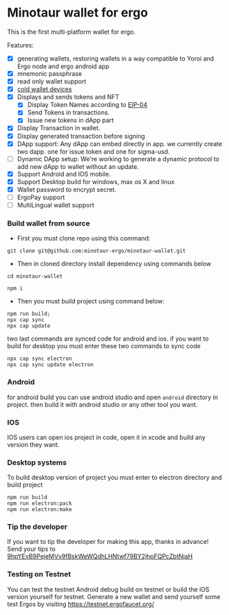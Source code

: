 # Minotaur wallet for ergo

This is the first multi-platform wallet for ergo.


Features:

- [X] generating wallets, restoring wallets in a way compatible to Yoroi and Ergo node and ergo android app
- [X] mnemonic passphrase
- [X] read only wallet support
- [X] [cold wallet devices](https://github.com/ergoplatform/ergo-wallet-app/wiki/Cold-wallet)
- [X] Displays and sends tokens and NFT
  - [X] Display Token Names according to [EIP-04](https://github.com/ergoplatform/eips/blob/master/eip-0004.md)
  - [X] Send Tokens in transactions.
  - [X] Issue new tokens in dApp part
- [X] Display Transaction in wallet.
- [X] Display generated transaction before signing
- [X] DApp support: Any dApp can embed directly in app. we currently create two dapp. one for issue token and one for sigma-usd.
- [ ] Dynamic DApp setup: We're working to generate a dynamic protocol to add new dApp to wallet without an update.
- [X] Support Android and IOS mobile.
- [X] Support Desktop build for windows, max os X and linux
- [X] Wallet password to encrypt secret.
- [ ] ErgoPay support
- [ ] MultiLingual wallet support

[comment]: <> (You need at least Android 7 or iOS 13 to run Ergo Wallet.)

[comment]: <> (Visit the [Ergo Discord]&#40;https://discord.gg/kj7s7nb&#41; to give feedback.)

### Build wallet from source

* First you must clone repo using this command:

```
git clone git@github.com:minotaur-ergo/minotaur-wallet.git
```

* Then in cloned directory install dependency using commands below

```
cd minotaur-wallet

npm i
```
 * Then you must build project using command below:

```
npm run build;
npx cap sync
npx cap update
```

two last commands are synced code for android and ios. if you want to build for desktop you must enter these two commands to sync code

```
npx cap sync electron
npx cap sync update electron
```

### Android

for android build you can use android studio and open `android` directory in project. then build it with android studio or any other tool you want.


### IOS

IOS users can open ios project in code, open it in xcode and build any version they want.

### Desktop systems

To build desktop version of project you must enter to electron directory and build project

```
npm run build
npm run electron:pack
npm run electron:make
```


### Tip the developer

If you want to tip the developer for making this app, thanks in advance! Send your tips to
[9hpYEvB9PejeMVv9fBskWeWQdhLHNtwf79BY2jhpFQPcZbtNjaH](https://explorer.ergoplatform.com/payment-request?address=9hpYEvB9PejeMVv9fBskWeWQdhLHNtwf79BY2jhpFQPcZbtNjaH&amount=0&description=)

### Testing on Testnet
You can test the testnet Android debug build on testnet or build the iOS version yourself for testnet. Generate a new wallet and send
yourself some test Ergos by visiting https://testnet.ergofaucet.org/
